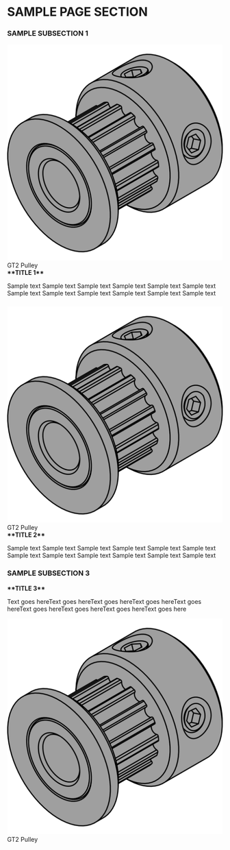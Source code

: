 # SAMPLE PAGE SECTION

### SAMPLE SUBSECTION 1
<div class="content-wrapper">
<div class="image-container " style="position: relative;">
<img src="images/Vectors/hardware/gt2_16t.svg" onload="SVGInject(this)" color="main" id="svgMain"/>
<div class="text-bubble bubble-green">GT2 Pulley</div>
</div>
<div class="image-container text-container "> 
<strong class="image-text title">**TITLE 1**</strong>
<p class="image-text">
Sample text Sample text Sample text Sample text Sample text Sample text Sample text Sample text Sample text Sample text Sample text Sample text 
</p> 
</div>
</div>



###
<div class="content-wrapper">
<div class="image-container ">
<img src="images/Vectors/hardware/gt2_16t.svg" onload="SVGInject(this)" color="main" id="svgMain"/>
<div class="text-bubble bubble-green">GT2 Pulley</div>
</div>
<div class="image-container text-container "> 
<strong class="image-text title">**TITLE 2**</strong>
<p class="image-text">
Sample text Sample text Sample text Sample text Sample text Sample text Sample text Sample text Sample text Sample text Sample text Sample text 
</p> 
</div>
</div>


### SAMPLE SUBSECTION 3
<div class="content-wrapper">
<div class="image-container text-container ">
<strong class="image-text title">**TITLE 3**</strong>
<p class="image-text">
Text goes hereText goes hereText goes hereText goes hereText goes hereText goes hereText goes hereText goes hereText goes here 
</p>
</div>
<div class="image-container ">
<img src="images/Vectors/hardware/gt2_16t.svg" onload="SVGInject(this)" color="accent" id="svgAccent" />
<div class="text-bubble bubble-green">GT2 Pulley</div>
</div>
</div>



